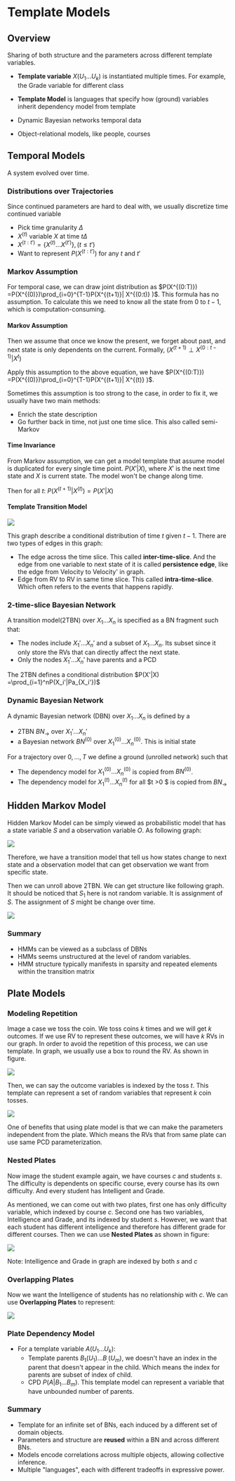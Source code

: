 # Template Models

## Overview

Sharing of both structure and the parameters across different template
  variables.
  
- **Template variable** $X(U_1...U_k)$ is instantiated multiple times. For example,
  the Grade variable for different class
  
- **Template Model** is languages that specify how (ground) variables inherit dependency
  model from template

- Dynamic Bayesian networks temporal data

- Object-relational models, like people, courses

## Temporal Models

A system evolved over time.

### Distributions over Trajectories

Since continued parameters are hard to deal with, we usually discretize time
continued variable

- Pick time granularity $\Delta$
- $X^{(t)}$ variable $X$ at time $t\Delta$
- $X^{(t:t')} = \{ X^{(t)} ... X^{(t')}\}, (t \leq t')$  
- Want to represent $P(X^{(t:t')})$ for any $t$ and $t'$

### Markov Assumption

For temporal case, we can draw joint distribution as 
$P(X^{(0:T)}) =P(X^{(0)})\prod_{i=0}^{T-1}P(X^{(t+1)}| X^{(0:t)} )$. This
formula has no assumption. To calculate this we need to know all the state from
0 to $t-1$, which is computation-consuming.

#### Markov Assumption

Then we assume that once we know the present, we forget about past, and next
state is only dependents on the current. Formally, 
$(X^{(t+1)} \perp X^{(0:t-1)} | X^{t})$ 

Apply this assumption to the above equation, we have 
$P(X^{(0:T)}) =P(X^{(0)})\prod_{i=0}^{T-1}P(X^{(t+1)}| X^{(t)} )$.

Sometimes this assumption is too strong to the case, in order to fix it, we
usually have two main methods:

- Enrich the state description
- Go further back in time, not just one time slice. This also called semi-Markov 
  
#### Time Invariance

From Markov assumption, we can get a model template that assume model is
duplicated for every single time point. $P(X'|X)$, where $X'$ is the next time
state and $X$ is current state. The model won't be change along time.

Then for all $t$: $P(X^{(t+1)}|X^{(t)}) = P(X'|X)$

####  Template Transition Model

![](../imgs/5/TTM.png)

This graph describe a conditional distribution of time $t$ given $t-1$. There
are two types of edges in this graph:

- The edge across the time slice. This called **inter-time-slice**. And the edge
  from one variable to next state of it is called **persistence edge**, like the
  edge from Velocity to Velocity' in graph.
- Edge from RV to RV in same time slice. This called **intra-time-slice**. Which
  often refers to the events that happens rapidly. 
  
###  2-time-slice Bayesian Network

A transition model(2TBN) over $X_1...X_n$ is specified as a BN fragment such
that:

- The nodes include $X_1'...X_n'$ and a subset of $X_1...X_n$. Its subset since
  it only store the RVs that can directly affect the next state.
- Only the nodes $X_1'...X_n'$ have parents and a PCD

The 2TBN defines a conditional distribution 
$P(X'|X) =\prod_{i=1}^nP(X_i'|Pa_{X_i'})$

### Dynamic Bayesian Network

A dynamic Bayesian network (DBN) over $X_1...X_n$ is defined by a 

- 2TBN $BN_{\rightarrow}$ over $X_1'...X_n'$
- a Bayesian network $BN^{(0)}$ over $X_1^{(0)}...X_n^{(0)}$. This is initial
  state

For a trajectory over $0,...,T$ we define a ground (unrolled network) such that

- The dependency model for $X_1^{(0)}...X_n^{(0)}$ is copied from $BN^{(0)}$.
- The dependency model for $X_1^{(t)}...X_n^{(t)}$ for all $t >0 $ is copied
  from $BN_{\rightarrow}$
 
## Hidden Markov Model

Hidden Markov Model can be simply viewed as probabilistic model that has a state
variable $S$ and a observation variable $O$. As following graph:

![](../imgs/5/figure1.png)

Therefore, we have a transition model that tell us how states change to next
state and a observation model that can get observation we want from specific
state.

Then we can unroll above 2TBN. We can get structure like following graph. It
should be noticed that $S_1$ here is not random variable. It is assignment of
$S$. The assignment of $S$ might be change over time.

![](../imgs/5/figure2.png)

### Summary

- HMMs can be viewed as a subclass of DBNs
- HMMs seems unstructured at the level of random variables.
- HMM structure typically manifests in sparsity and repeated elements within the
  transition matrix
  
## Plate Models

### Modeling Repetition

Image a case we toss the coin. We toss coins $k$ times and we will get $k$
outcomes. If we use RV to represent these outcomes, we will have $k$ RVs in our
graph. In order to avoid the repetition of this process, we can use template.
In graph, we usually use a box to round the RV. As shown in figure. 

![](../imgs/5/PlateFig1.png)

Then, we can say the outcome variables is indexed by the toss $t$. This template
can represent a set of random variables that represent $k$ coin tosses.

![](../imgs/5/PlateFig2.png)

One of benefits that using plate model is that we can make the parameters
independent from the plate. Which means the RVs that from same plate can use
same PCD parameterization.

### Nested Plates

Now image the student example again, we have courses $c$ and students $s$. The
difficulty is dependents on specific course, every course has its own
difficulty. And every student has Intelligent and Grade. 

As mentioned, we can come out with two plates, first one has only difficulty
variable, which indexed by course $c$. Second one has two variables,
Intelligence and Grade, and its indexed by student $s$. However, we want that
each student has different intelligence and therefore has different grade for
different courses. Then we can use **Nested Plates** as shown in figure:

![](../imgs/5/PlatFig3.png)

Note: Intelligence and Grade in graph are indexed by both $s$ and $c$

### Overlapping Plates

Now we want the Intelligence of students has no relationship with $c$. We can
use **Overlapping Plates** to represent: 

![](../imgs/5/PlateFig4.png)

### Plate Dependency Model

- For a template variable $A(U_1...U_k)$:
  - Template parents $B_1(U_1)...B_,(U_m)$, we doesn't have an index in the
    parent that doesn't appear in the child. Which means the index for parents
    are subset of index of child.
  - CPD $P(A|B_1...B_m)$. This template model can represent a variable that have
    unbounded number of parents.
    
### Summary

- Template for an infinite set of BNs, each induced by a different set of domain
  objects.
- Parameters and structure are **reused** within a BN and across different BNs.
- Models encode correlations across multiple objects, allowing collective
  inference.
- Multiple "languages", each with different tradeoffs in expressive power.
